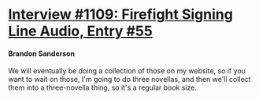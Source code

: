 # [Interview #1109: Firefight Signing Line Audio, Entry #55](https://www.theoryland.com/intvmain.php?i=1109#55)

#### Brandon Sanderson

We will eventually be doing a collection of those on my website, so if you want to wait on those, I'm going to do three novellas, and then we'll collect them into a three-novella thing, so it's a regular book size.

